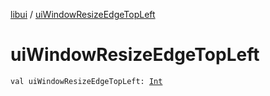 [libui](index.md) / [uiWindowResizeEdgeTopLeft](./ui-window-resize-edge-top-left.md)

# uiWindowResizeEdgeTopLeft

`val uiWindowResizeEdgeTopLeft: `[`Int`](https://kotlinlang.org/api/latest/jvm/stdlib/kotlin/-int/index.html)